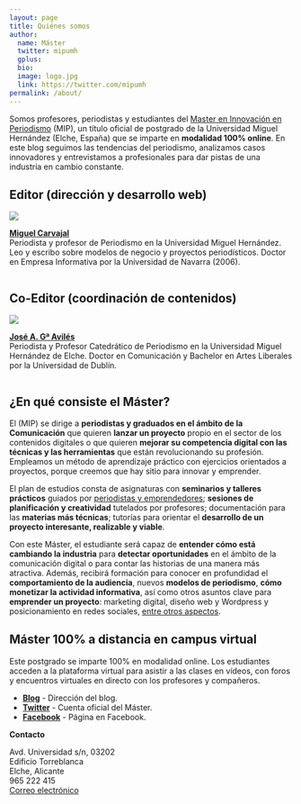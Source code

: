 ```yaml
---
layout: page
title: Quiénes somos
author:
  name: Máster
  twitter: mipumh
  gplus:  
  bio: 
  image: logo.jpg
  link: https://twitter.com/mipumh
permalink: /about/
---
```

Somos profesores, periodistas y estudiantes del [Master en Innovación en Periodismo](http://mip.umh.es/?utm_source=blogabout&utm_campaign=about) (MIP), un título oficial de postgrado de la Universidad Miguel Hernández (Elche, España) que se imparte en **modalidad 100% online**. En este blog seguimos las tendencias del periodismo, analizamos casos innovadores y entrevistamos a profesionales para dar pistas de una industria en cambio constante.

## Editor (dirección y desarrollo web)

<section class="index"><img src="{{ site.baseurl }}/images/yo.jpg" class="avatar"><div><p style="display: inline-block;"><strong><a rel="author" href="https://twitter.com/mcarvajal_" title="Miguel Carvajal" target="_blank">Miguel Carvajal</a></strong><br><span class="muted">Periodista y profesor de Periodismo en la Universidad Miguel Hernández. Leo y escribo sobre modelos de negocio y proyectos periodísticos. Doctor en Empresa Informativa por la Universidad de Navarra (2006).</span></p></div></section>

## Co-Editor (coordinación de contenidos) 

<section class="index"><img src="{{ site.baseurl }}/images/jga.jpg" class="avatar"><div><p style="display: inline-block;"><strong><a rel="author" href="https://twitter.com/jagaraviles" title="José Alberto García Avilés" target="_blank">José A. Gª Avilés</a></strong><br><span class="muted">Periodista y Profesor Catedrático de Periodismo en la Universidad Miguel Hernández de Elche. Doctor en Comunicación y Bachelor en Artes Liberales por la Universidad de Dublín.</span></p></div></section>

## ¿En qué consiste el Máster?
	
El (MIP) se dirige a **periodistas y graduados en el ámbito de la Comunicación** que quieren **lanzar un proyecto** propio en el sector de los contenidos digitales o que quieren **mejorar su competencia digital con las técnicas y las herramientas** que están revolucionando su profesión. Empleamos un método de aprendizaje práctico con ejercicios orientados a  proyectos, porque creemos que hay sitio para innovar y emprender.

El plan de estudios consta de asignaturas con **seminarios y talleres prácticos** guiados por [periodistas y emprendedores](http://mip.umh.es/profesores.html); **sesiones de planificación y creatividad** tutelados por profesores; documentación para las **materias más técnicas**; tutorías para orientar el **desarrollo de un proyecto interesante, realizable y viable**.

Con este Máster, el estudiante será capaz de **entender cómo está cambiando la industria** para **detectar oportunidades** en el ámbito de la comunicación digital o para contar las historias de una manera más atractiva. Además, recibirá formación para conocer en profundidad el **comportamiento de la audiencia**, nuevos **modelos de periodismo**, **cómo monetizar la actividad informativa**, así como otros asuntos clave para **emprender un proyecto**: marketing digital, diseño web y Wordpress y posicionamiento en redes sociales, [entre otros aspectos](http://mip.umh.es/planestudios.html).

## Máster 100% a distancia en campus virtual

Este postgrado se imparte 100% en modalidad online. Los estudiantes acceden a la plataforma virtual para asistir a las clases en vídeos, con foros y encuentros virtuales en directo con los profesores y compañeros. 

* **[Blog](http://mip.umh.es/blog)** - Dirección del blog.
* **[Twitter](https://twitter.com/mipumh)** - Cuenta oficial del Máster.
* **[Facebook](http://www.facebook.com/mipumh)** - Página en Facebook.

**Contacto**

Avd. Universidad s/n, 03202  
Edificio Torreblanca  
Elche, Alicante  
965 222 415  
[Correo electrónico](mailto:mip@umh.es)